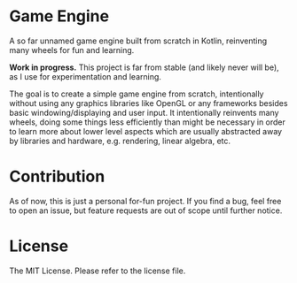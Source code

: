 # Game Engine

A so far unnamed game engine built from scratch in Kotlin, reinventing many
wheels for fun and learning.

**Work in progress.** This project is far from stable (and likely never will
be), as I use for experimentation and learning.

The goal is to create a simple game engine from scratch, intentionally without
using any graphics libraries like OpenGL or any frameworks besides basic
windowing/displaying and user input. It intentionally reinvents many wheels,
doing some things less efficiently than might be necessary in order to learn
more about lower level aspects which are usually abstracted away by libraries
and hardware, e.g. rendering, linear algebra, etc.

# Contribution

As of now, this is just a personal for-fun project. If you find a bug, feel
free to open an issue, but feature requests are out of scope until further
notice.

# License

The MIT License. Please refer to the license file.
